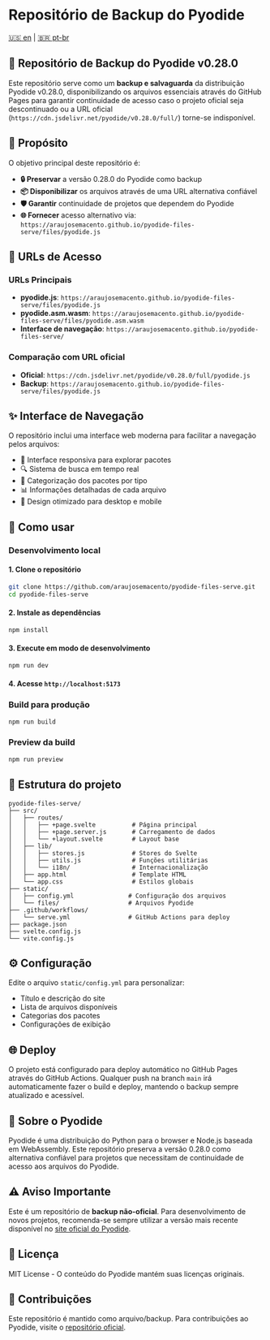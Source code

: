 # Repositório de Backup do Pyodide

[🇺🇸 en](./README.en.md) | [🇧🇷 pt-br](./README.pt-br.md)

## **🚨 Repositório de Backup do Pyodide v0.28.0**

Este repositório serve como um **backup e salvaguarda** da distribuição Pyodide v0.28.0, disponibilizando os arquivos essenciais através do GitHub Pages para garantir continuidade de acesso caso o projeto oficial seja descontinuado ou a URL oficial (`https://cdn.jsdelivr.net/pyodide/v0.28.0/full/`) torne-se indisponível.

## 🎯 Propósito

O objetivo principal deste repositório é:

- **🔒 Preservar** a versão 0.28.0 do Pyodide como backup
- **📦 Disponibilizar** os arquivos através de uma URL alternativa confiável
- **🛡️ Garantir** continuidade de projetos que dependem do Pyodide
- **🌐 Fornecer** acesso alternativo via: `https://araujosemacento.github.io/pyodide-files-serve/files/pyodide.js`

## 🔗 URLs de Acesso

### URLs Principais

- **pyodide.js**: `https://araujosemacento.github.io/pyodide-files-serve/files/pyodide.js`
- **pyodide.asm.wasm**: `https://araujosemacento.github.io/pyodide-files-serve/files/pyodide.asm.wasm`
- **Interface de navegação**: `https://araujosemacento.github.io/pyodide-files-serve/`

### Comparação com URL oficial

- **Oficial**: `https://cdn.jsdelivr.net/pyodide/v0.28.0/full/pyodide.js`
- **Backup**: `https://araujosemacento.github.io/pyodide-files-serve/files/pyodide.js`

## ✨ Interface de Navegação

O repositório inclui uma interface web moderna para facilitar a navegação pelos arquivos:

- 🎨 Interface responsiva para explorar pacotes
- 🔍 Sistema de busca em tempo real
- 📂 Categorização dos pacotes por tipo
- 📊 Informações detalhadas de cada arquivo
- 📱 Design otimizado para desktop e mobile

## 🚀 Como usar

### Desenvolvimento local

#### 1. Clone o repositório

```bash
git clone https://github.com/araujosemacento/pyodide-files-serve.git
cd pyodide-files-serve
```

#### 2. Instale as dependências

```bash
npm install
```

#### 3. Execute em modo de desenvolvimento

```bash
npm run dev
```

#### 4. Acesse `http://localhost:5173`

### Build para produção

```bash
npm run build
```

### Preview da build

```bash
npm run preview
```

## 📁 Estrutura do projeto

```plaintext
pyodide-files-serve/
├── src/
│   ├── routes/
│   │   ├── +page.svelte          # Página principal
│   │   ├── +page.server.js       # Carregamento de dados
│   │   └── +layout.svelte        # Layout base
│   ├── lib/
│   │   ├── stores.js             # Stores do Svelte
│   │   ├── utils.js              # Funções utilitárias
│   │   └── i18n/                 # Internacionalização
│   ├── app.html                  # Template HTML
│   └── app.css                   # Estilos globais
├── static/
│   ├── config.yml               # Configuração dos arquivos
│   └── files/                   # Arquivos Pyodide
├── .github/workflows/
│   └── serve.yml                # GitHub Actions para deploy
├── package.json
├── svelte.config.js
└── vite.config.js
```

## ⚙️ Configuração

Edite o arquivo `static/config.yml` para personalizar:

- Título e descrição do site
- Lista de arquivos disponíveis
- Categorias dos pacotes
- Configurações de exibição

## 🌐 Deploy

O projeto está configurado para deploy automático no GitHub Pages através do GitHub Actions. Qualquer push na branch `main` irá automaticamente fazer o build e deploy, mantendo o backup sempre atualizado e acessível.

## 🐍 Sobre o Pyodide

Pyodide é uma distribuição do Python para o browser e Node.js baseada em WebAssembly. Este repositório preserva a versão 0.28.0 como alternativa confiável para projetos que necessitam de continuidade de acesso aos arquivos do Pyodide.

## ⚠️ Aviso Importante

Este é um repositório de **backup não-oficial**. Para desenvolvimento de novos projetos, recomenda-se sempre utilizar a versão mais recente disponível no [site oficial do Pyodide](https://pyodide.org/).

## 📄 Licença

MIT License - O conteúdo do Pyodide mantém suas licenças originais.

## 🤝 Contribuições

Este repositório é mantido como arquivo/backup. Para contribuições ao Pyodide, visite o [repositório oficial](https://github.com/pyodide/pyodide).

